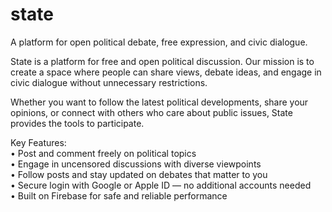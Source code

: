 # state

A platform for open political debate, free expression, and civic dialogue.

State is a platform for free and open political discussion. Our mission is to create a space where people can share views, debate ideas, and engage in civic dialogue without unnecessary restrictions.  

Whether you want to follow the latest political developments, share your opinions, or connect with others who care about public issues, State provides the tools to participate.  

Key Features:  
• Post and comment freely on political topics  
• Engage in uncensored discussions with diverse viewpoints  
• Follow posts and stay updated on debates that matter to you  
• Secure login with Google or Apple ID — no additional accounts needed  
• Built on Firebase for safe and reliable performance

